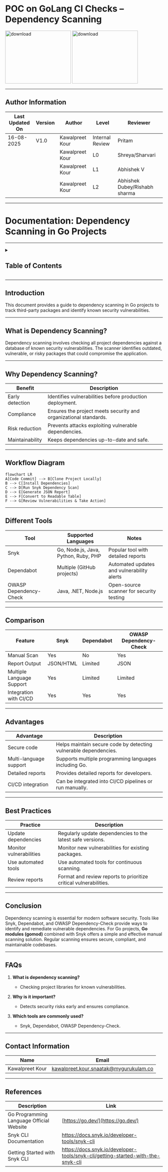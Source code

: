 # POC on GoLang CI Checks – Dependency Scanning

<img width="210" height="169" alt="download" src="https://github.com/user-attachments/assets/b2917121-dc26-4da2-8858-cc655f199608" />

<img width="210" height="169" alt="download" src="https://github.com/user-attachments/assets/9261c208-056b-4d32-af65-70bd88229b51" />

---
## Author Information

| Last Updated On | Version | Author           | Level           | Reviewer               |
|-----------------|---------|------------------|-----------------|------------------------|
| 16-08-2025      | V1.0    | Kawalpreet Kour  | Internal Review | Pritam                 |
|                 |         | Kawalpreet Kour  | L0              | Shreya/Sharvari        |
|                 |         | Kawalpreet Kour  | L1              | Abhishek V             |
|                 |         | Kawalpreet Kour  | L2              | Abhishek Dubey/Rishabh sharma |

---
# Documentation: Dependency Scanning in Go Projects

---

<details>
  <summary><h2><strong>Table of Contents</strong></h2></summary>

- [Introduction](#introduction)  
- [What is Dependency Scanning?](#what-is-dependency-scanning)  
- [Why Dependency Scanning?](#why-dependency-scanning)  
- [Workflow Diagram](#workflow-diagram)  
- [Different Tools](#different-tools)  
- [Comparison](#comparison)  
- [Advantages](#advantages)  
- [Best Practices](#best-practices)  
- [Conclusion](#conclusion)  
- [FAQs](#faqs)  
- [References](#references)  

</details>


---

## Introduction

This document provides a guide to dependency scanning in Go projects to track third-party packages and identify known security vulnerabilities.

---

## What is Dependency Scanning?

Dependency scanning involves checking all project dependencies against a database of known security vulnerabilities. The scanner identifies outdated, vulnerable, or risky packages that could compromise the application.

---

## Why Dependency Scanning?

| Benefit            | Description                                               |
|-------------------|-----------------------------------------------------------|
| Early detection    | Identifies vulnerabilities before production deployment. |
| Compliance         | Ensures the project meets security and organizational standards. |
| Risk reduction     | Prevents attacks exploiting vulnerable dependencies.    |
| Maintainability    | Keeps dependencies up-to-date and safe.                 |

---

## Workflow Diagram

```mermaid
flowchart LR
A[Code Commit] --> B[Clone Project Locally]
B --> C[Install Dependencies]
C --> D[Run Snyk Dependency Scan]
D --> E[Generate JSON Report]
E --> F[Convert to Readable Table]
F --> G[Review Vulnerabilities & Take Action]
```
---

## Different Tools

| Tool                     | Supported Languages                       | Notes                                    |
|---------------------------|------------------------------------------|------------------------------------------|
| Snyk                     | Go, Node.js, Java, Python, Ruby, PHP    | Popular tool with detailed reports       |
| Dependabot               | Multiple (GitHub projects)              | Automated updates and vulnerability alerts |
| OWASP Dependency-Check    | Java, .NET, Node.js                     | Open-source scanner for security testing |

---

## Comparison

| Feature                     | Snyk             | Dependabot        | OWASP Dependency-Check |
|------------------------------|-----------------|-----------------|-----------------------|
| Manual Scan                  | Yes             | No              | Yes                   |
| Report Output                | JSON/HTML       | Limited         | JSON                  |
| Multiple Language Support    | Yes             | Limited         | Limited               |
| Integration with CI/CD       | Yes             | Yes             | Yes                   |

---

## Advantages

| Advantage                        | Description                                              |
|---------------------------------|----------------------------------------------------------|
| Secure code                       | Helps maintain secure code by detecting vulnerable dependencies. |
| Multi-language support            | Supports multiple programming languages including Go.  |
| Detailed reports                  | Provides detailed reports for developers.              |
| CI/CD integration                 | Can be integrated into CI/CD pipelines or run manually. |

---

## Best Practices

| Practice                           | Description                                               |
|-----------------------------------|-----------------------------------------------------------|
| Update dependencies                | Regularly update dependencies to the latest safe versions. |
| Monitor vulnerabilities            | Monitor new vulnerabilities for existing packages.       |
| Use automated tools                 | Use automated tools for continuous scanning.            |
| Review reports                     | Format and review reports to prioritize critical vulnerabilities. |

---

## Conclusion

Dependency scanning is essential for modern software security. Tools like Snyk, Dependabot, and OWASP Dependency-Check provide ways to identify and remediate vulnerable dependencies. For Go projects, **Go modules (gomod)** combined with Snyk offers a simple and effective manual scanning solution. Regular scanning ensures secure, compliant, and maintainable codebases.

---

## FAQs

1. **What is dependency scanning?**  
   - Checking project libraries for known vulnerabilities.  

2. **Why is it important?**  
   - Detects security risks early and ensures compliance.  

3. **Which tools are commonly used?**  
   - Snyk, Dependabot, OWASP Dependency-Check.  

---

## Contact Information

| Name             | Email                          |
|------------------|--------------------------------|
| Kawalpreet Kour  | kawalpreet.kour.snaatak@mygurukulam.co |

---
## References

| Description                               | Link                                                                 |
|-------------------------------------------|----------------------------------------------------------------------|
| Go Programming Language Official Website  | [https://go.dev/](https://go.dev/)                                   |
| Snyk CLI Documentation                     | https://docs.snyk.io/developer-tools/snyk-cli                       |
| Getting Started with Snyk CLI             | https://docs.snyk.io/developer-tools/snyk-cli/getting-started-with-the-snyk-cli |
